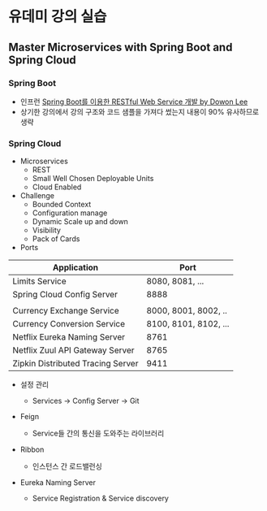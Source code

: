 # 유데미 강의 실습
## Master Microservices with Spring Boot and Spring Cloud
### Spring Boot
* 인프런 [Spring Boot를 이용한 RESTful Web Service 개발 by Dowon Lee](https://github.com/wert1229/study-springboot-rest-service)
* 상기한 강의에서 강의 구조와 코드 샘플을 가져다 썼는지 내용이 90% 유사하므로 생략

### Spring Cloud
* Microservices
    * REST
    * Small Well Chosen Deployable Units
    * Cloud Enabled  
* Challenge
    * Bounded Context
    * Configuration manage
    * Dynamic Scale up and down
    * Visibility
    * Pack of Cards
 * Ports
 
|     Application       |     Port          |
| ------------- | ------------- |
| Limits Service | 8080, 8081, ... |
| Spring Cloud Config Server | 8888 |
|  |  |
| Currency Exchange Service | 8000, 8001, 8002, ..  |
| Currency Conversion Service | 8100, 8101, 8102, ... |
| Netflix Eureka Naming Server | 8761 |
| Netflix Zuul API Gateway Server | 8765 |
| Zipkin Distributed Tracing Server | 9411 |


* 설정 관리
    * Services -> Config Server -> Git

* Feign
    * Service들 간의 통신을 도와주는 라이브러리

* Ribbon
    * 인스턴스 간 로드밸런싱

* Eureka Naming Server 
    * Service Registration & Service discovery
